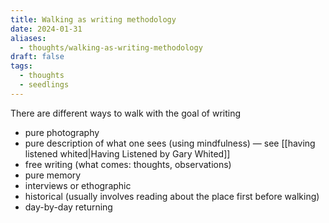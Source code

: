 ```yaml
---
title: Walking as writing methodology
date: 2024-01-31
aliases:
  - thoughts/walking-as-writing-methodology
draft: false
tags:
  - thoughts
  - seedlings
---
```

There are different ways to walk with the goal of writing
- pure photography
- pure description of what one sees (using mindfulness) — see [[having listened whited|Having Listened by Gary Whited]]
- free writing (what comes: thoughts, observations)
- pure memory
- interviews or ethographic
- historical (usually involves reading about the place first before walking)
- day-by-day returning